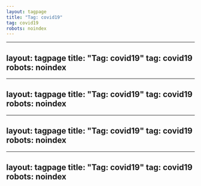 ```yaml
---
layout: tagpage
title: "Tag: covid19"
tag: covid19
robots: noindex
---
```

---
layout: tagpage
title: "Tag: covid19"
tag: covid19
robots: noindex
---
---
layout: tagpage
title: "Tag: covid19"
tag: covid19
robots: noindex
---
---
layout: tagpage
title: "Tag: covid19"
tag: covid19
robots: noindex
---
---
layout: tagpage
title: "Tag: covid19"
tag: covid19
robots: noindex
---
